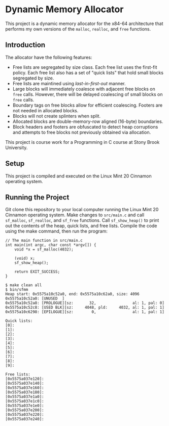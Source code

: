 # Dynamic Memory Allocator

This project is a dynamic memory allocator for the x84-64 architecture that performs my own versions of the `malloc`, `realloc`, and `free` functions.

## Introduction

The allocator have the following features:
* Free lists are segregated by size class. Each free list uses the first-fit policy. Each free list also has a set of "quick lists" that hold small blocks segregated by size.
* Free lists are maintined using *last-in-first-out* manner.
* Large blocks will immediately coalesce with adjacent free blocks on `free` calls. However, there will be delayed coalescing of small blocks on `free` calls.
* Boundary tags on free blocks allow for efficient coalescing. Footers are not needed in allocated blocks.
* Blocks will not create splinters when split.
* Allocated blocks are double-memory-row aligned (16-byte) boundaries.
* Block headers and footers are obfuscated to detect heap corruptions and attempts to free blocks not previously obtained via allocation.

This project is course work for a Programming in C course at Stony Brook University.

## Setup

This project is compiled and executed on the Linux Mint 20 Cinnamon operating system.

## Running the Project

Git clone this repository to your local computer running the Linux Mint 20 Cinnamon operating system. Make changes to `src/main.c` and call `sf_malloc`, `sf_realloc`, and `sf_free` functions. Call `sf_show_heap()` to print out the contents of the heap, quick lists, and free lists. Compile the code using the make command, then run the program:

```
// The main function in src/main.c
int main(int argc, char const *argv[]) {
    void *x = sf_malloc(4032);

    (void) x;
    sf_show_heap();

    return EXIT_SUCCESS;
}
```

```
$ make clean all
$ bin/sfmm
Heap start: 0x5575a10c52a0, end: 0x5575a10c62a0, size: 4096
0x5575a10c52a0: [UNUSED  ]                             
0x5575a10c52a8: [PROLOGUE][sz:       32,                al: 1, pal: 0]
0x5575a10c52c8: [USED BLK][sz:     4048, pld:     4032, al: 1, pal: 1]
0x5575a10c6298: [EPILOGUE][sz:        0,                al: 1, pal: 1]

Quick lists:
[0]: 
[1]: 
[2]: 
[3]: 
[4]: 
[5]: 
[6]: 
[7]: 
[8]: 
[9]: 

Free lists:
[0x5575a037e120]: 
[0x5575a037e140]: 
[0x5575a037e160]: 
[0x5575a037e180]: 
[0x5575a037e1a0]: 
[0x5575a037e1c0]: 
[0x5575a037e1e0]: 
[0x5575a037e200]: 
[0x5575a037e220]: 
[0x5575a037e240]: 
```